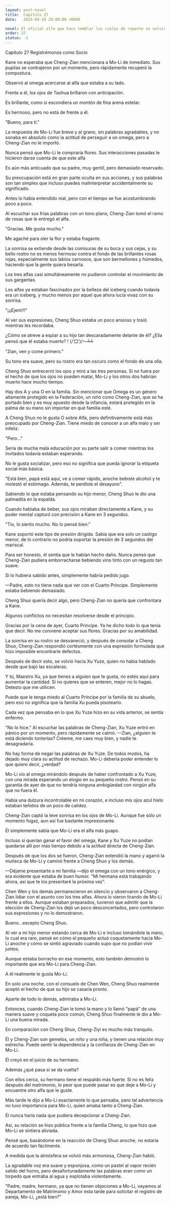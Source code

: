 ```yaml
---
layout: post-novel
title:  Capitulo 27
date:   2025-04-10 20:00:00 +0000

novel: El oficial alfa que hace temblar los cielos de repente se volvió dulce
order: 27
status: -1
---
```


Capítulo 27 Registrémonos como Socio

Kane no esperaba que Cheng-Zian mencionara a Mo-Li de inmediato. Sus pupilas se contrajeron por un momento, pero rápidamente recuperó la compostura.

Observó al omega acercarse al alfa que estaba a su lado.

Frente a él, los ojos de Taohua brillaron con anticipación.

Es brillante, como si escondiera un montón de fina arena estelar.

Es hermoso, pero no está de frente a él.

"Bueno, para ti."

La respuesta de Mo-Li fue breve y al grano, sin palabras agradables, y no sonaba en absoluto como la actitud de perseguir a un omega, pero a Cheng-Zian no le importó.

Nunca pensó que Mo-Li le compraría flores. Sus interacciones pasadas le hicieron darse cuenta de que este alfa

Es aún más anticuado que su padre, muy gentil, pero demasiado reservado.

Su preocupación está en gran parte oculta en sus acciones, y sus palabras son tan simples que incluso puedes malinterpretar accidentalmente su significado.

Antes lo había entendido mal, pero con el tiempo se fue acostumbrando poco a poco.

Al escuchar sus frías palabras con un tono plano, Cheng-Zian tomó el ramo de rosas que le entregó el alfa.

"Gracias. Me gusta mucho."

Me agaché para oler la flor y estaba fragante.

La sonrisa se extiende desde las comisuras de su boca y sus cejas, y su bello rostro no es menos hermoso contra el fondo de las brillantes rosas rojas, especialmente sus labios carnosos, que son bermellones y húmedos, haciendo que la gente quiera besarla.

Los tres alfas casi simultáneamente no pudieron controlar el movimiento de sus gargantas.

Los alfas ya estaban fascinados por la belleza del iceberg cuando todavía era un iceberg, y mucho menos por aquel que ahora lucía vivaz con su sonrisa.

"¡¡¡Ejem!!!"

Al ver sus expresiones, Cheng Shuo estaba un poco ansioso y tosió mientras les recordaba.

¿Cómo se atreve a espiar a su hijo tan descaradamente delante de él? ¿Ella pensó que él estaba muerto? ! (/‵口′)/～╧╧

"Zian, ven y come primero."

Su tono era suave, pero su rostro era tan oscuro como el fondo de una olla.

Cheng Shuo entrecerró los ojos y miró a las tres personas. Si no fuera por el hecho de que los ojos no pueden matar, Mo-Li y los otros dos habrían muerto hace mucho tiempo.

Hay dos A y una O en la familia. Sin mencionar que Omega es un género altamente protegido en la Federación, un niño como Cheng-Zian, que se ha portado bien y es muy apuesto desde la infancia, estará protegido en la palma de su mano sin importar en qué familia esté.

A Cheng Shuo no le gusta O sobre Alfa, pero definitivamente está más preocupado por Cheng-Zian. Tiene miedo de conocer a un alfa malo y ser infeliz.

"Pero…"

Sería de mucha mala educación por su parte salir a comer mientras los invitados todavía estaban esperando.

No le gusta socializar, pero eso no significa que pueda ignorar la etiqueta social más básica.

"Está bien, papá está aquí, ve a comer rápido, anoche bebiste alcohol y te molestó el estómago. Además, te perdiste el desayuno".

Sabiendo lo que estaba pensando su hijo menor, Cheng Shuo le dio una palmadita en la espalda.

Cuando hablaba de beber, sus ojos miraban directamente a Kane, y su poder mental capturó con precisión a Kane en 3 segundos.

"Tío, lo siento mucho. No lo pensé bien."

Kane soportó este tipo de presión dirigida. Sabía que era solo un castigo menor, de lo contrario no podría soportar la presión de 3 segundos del mariscal.

Para ser honesto, él sentía que le habían hecho daño. Nunca pensó que Cheng-Zian pudiera emborracharse bebiendo vino tinto con un regusto tan suave.

Si lo hubiera sabido antes, simplemente habría pedido jugo.

—Padre, esto no tiene nada que ver con el Cuarto Príncipe. Simplemente estaba bebiendo demasiado.

Cheng Shuo quería decir algo, pero Cheng-Zian no quería que confrontara a Kane.

Algunos conflictos no necesitan resolverse desde el principio.

Gracias por la cena de ayer, Cuarto Príncipe. Ya he dicho todo lo que tenía que decir. No me conviene aceptar sus flores. Gracias por su amabilidad.

La sonrisa en su rostro se desvaneció, y después de consolar a Cheng Shuo, Cheng-Zian respondió cortésmente con una expresión formulada que hizo imposible encontrarle defectos.

Después de decir esto, se volvió hacia Xu Yuze, quien no había hablado desde que bajó las escaleras.

Y tú, Maestro Xu, ya que tienes a alguien que te gusta, no estés aquí para aumentar la cantidad. Si no quieres que se enteren, mejor no lo hagas. Detesto que me utilicen.

Puede que le tenga miedo al Cuarto Príncipe por la familia de su abuelo, pero eso no significa que la familia Xu pueda pisotearlo.

Cada vez que pensaba en lo que Xu Yuze hizo en su vida anterior, se sentía enfermo.

"No lo hice." Al escuchar las palabras de Cheng-Zian, Xu Yuze entró en pánico por un momento, pero rápidamente se calmó. —Zian, ¿alguien te está diciendo tonterías? Créeme, me caes muy bien, y nadie te desagradaría.

No hay forma de negar las palabras de Xu Yuze. De todos modos, ha dejado muy clara su actitud de rechazo. Mo-Li debería poder entender lo que quiere decir, ¿verdad?

Mo-Li vio al omega mirándolo después de haber confrontado a Xu Yuze, con una mirada esperando un elogio en su pequeño rostro. Pensó en su garantía de ayer de que no tendría ninguna ambigüedad con ningún alfa que no fuera él.

Había una dulzura incontrolable en mi corazón, e incluso mis ojos azul hielo estaban teñidos de un poco de calidez.

Cheng-Zian captó la leve sonrisa en los ojos de Mo-Li. Aunque fue sólo un momento fugaz, aun así fue bastante impresionante.

Él simplemente sabía que Mo-Li era el alfa más guapo.

Incluso si querían ganar el favor del omega, Kane y Xu Yuze no podían quedarse allí por más tiempo debido a la actitud directa de Cheng-Zian.

Después de que los dos se fueron, Cheng-Zian extendió la mano y agarró la muñeca de Mo-Li y caminó frente a Cheng Shuo y los demás.

—Déjame presentarte a mi familia —dijo el omega con un tono enérgico, y era evidente que estaba de buen humor. "Mi hermana está trabajando ahora, así que te los presentaré la próxima vez".

Chen Wen y los demás permanecieron en silencio y observaron a Cheng-Zian lidiar con el asunto con los tres alfas. Ahora lo vieron tirando de Mo-Li frente a ellos. Aunque estaban preparados, tuvieron que admitir que la elección de Cheng-Zian los dejó un poco desconcertados, pero controlaron sus expresiones y no lo demostraron.

Bueno...excepto Cheng Shuo.

Al ver a mi hijo menor estando cerca de Mo-Li e incluso tomándole la mano, lo cual era raro, pensé en cómo el pequeño actuó coquetamente hacia Mo-Li anoche y cómo se sintió agraviado cuando supo que no podían vivir juntos.

Aunque estaba borracho en ese momento, esto también demostró lo importante que era Mo-Li para Cheng-Zian.

A él realmente le gusta Mo-Li.

En solo una noche, con el consuelo de Chen Wen, Cheng Shuo realmente aceptó el hecho de que su hijo se casaría pronto.

Aparte de todo lo demás, admiraba a Mo-Li.

Entonces, cuando Cheng-Zian le tomó la mano y lo llamó "papá" de una manera suave y coqueta poco común, Cheng Shuo finalmente le dio a Mo-Li una buena mirada.

En comparación con Cheng Shuo, Cheng-Ziyi es mucho más tranquilo.

Él y Cheng-Zian son gemelos, un niño y una niña, y tienen una relación muy estrecha. Puede sentir la dependencia y la confianza de Cheng-Zian en Mo-Li.

Él creyó en el juicio de su hermano.

Además ¿qué pasa si se da vuelta?

Con ellos cerca, su hermano tiene el respaldo más fuerte. Si no es feliz después del matrimonio, lo peor que puede pasar es que deje a Mo-Li y encuentre otro alfa que le guste.

Más tarde le dijo a Mo-Li exactamente lo que pensaba, pero tal advertencia no tuvo importancia para Mo-Li, quien amaba tanto a Cheng-Zian.

Él nunca haría nada que pudiera decepcionar a Cheng-Zian.

Así, su relación se hizo pública frente a la familia Cheng, lo que hizo que Mo-Li se sintiera aliviada.

Pensé que, basándome en la reacción de Cheng Shuo anoche, no estaría de acuerdo tan fácilmente.

A medida que la atmósfera se volvió más armoniosa, Cheng-Zian habló.

La agradable voz era suave y esponjosa, como un pastel al vapor recién salido del horno, pero desafortunadamente las palabras eran como un torpedo que entraba al agua y explotaba violentamente.

"Padre, madre, hermano, ya que no tienen objeciones a Mo-Li, vayamos al Departamento de Matrimonio y Amor esta tarde para solicitar el registro de pareja, Mo-Li, ¿está bien?"






